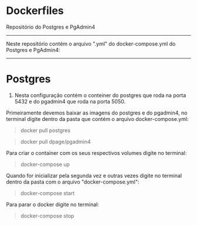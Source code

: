 # Dockerfiles
Repositório do Postgres e PgAdmin4

<hr>

Neste repositório contém o arquivo ".yml" do docker-compose.yml do Postgres e PgAdmin4:

<hr>

# Postgres

1. Nesta configuração contém o conteiner do postgres que roda na porta 5432 e do pgadmin4 que roda na porta 5050.

Primeiramente devemos baixar as imagens do postgres e do pgadmin4,
no terminal digite dentro da pasta que contém o arquivo docker-compose.yml:

> docker pull postgres

> docker pull dpage/pgadmin4

Para criar o container com os seus respectivos volumes  digite no terminal:

> docker-compose up

Quando for inicializar pela segunda vez e outras vezes digite no terminal dentro da pasta com o arquivo "docker-compose.yml":

> docker-compose start

Para parar o docker digite no terminal:

> docker-compose stop


